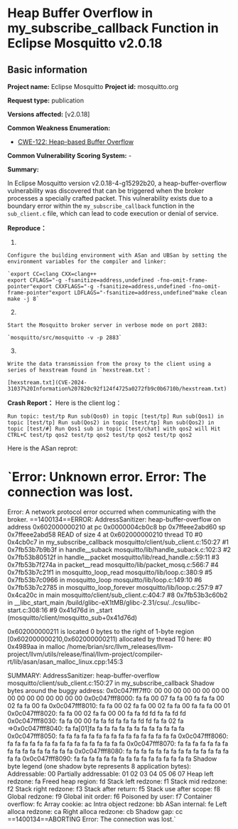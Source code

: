 # **Heap Buffer Overflow in my_subscribe_callback Function in Eclipse Mosquitto v2.0.18**

## Basic information

**Project name:** Eclipse Mosquitto **Project id:** mosquitto.org

**Request type:** publication

**Versions affected:** [v2.0.18]

**Common Weakness Enumeration:**

- [CWE-122: Heap-based Buffer Overflow](https://cwe.mitre.org/data/definitions/122.html)

**Common Vulnerability Scoring System:** -

**Summary:**

In Eclipse Mosquitto version v2.0.18-4-g15292b20, a heap-buffer-overflow vulnerability was discovered that can be triggered when the broker processes a specially crafted packet. This vulnerability exists due to a boundary error within the `my_subscribe_callback` function in the `sub_client.c` file, which can lead to code execution or denial of service.

**Reproduce：**

1. 
   
    Configure the building environment with ASan and UBSan by setting the environment variables for the compiler and linker:
    
    `export CC=clang CXX=clang++
    export CFLAGS="-g -fsanitize=address,undefined -fno-omit-frame-pointer"export CXXFLAGS="-g -fsanitize=address,undefined -fno-omit-frame-pointer"export LDFLAGS="-fsanitize=address,undefined"make clean
    make -j 8`
    
2. 
   
    Start the Mosquitto broker server in verbose mode on port 2883:
    
    `mosquitto/src/mosquitto -v -p 2883`
    
3. 
   
    Write the data transmission from the proxy to the client using a series of hexstream found in `hexstream.txt`:
    
    [hexstream.txt](CVE-2024-31037%20Information%207820c92f124f4725a0272fb9c0b6710b/hexstream.txt)
    

**Crash Report：**
Here is the client log：

`Run topic: test/tp
Run sub(Qos0) in topic [test/tp]
Run sub(Qos1) in topic [test/tp]
Run sub(Qos2) in topic [test/tp]
Run sub(Qos2) in topic [test/#]
Run Qos1 sub in topic [test/chat] with qos2 will
Hit CTRL+C
test/tp qos2
test/tp qos2
test/tp qos2
test/tp qos2`

Here is the ASan reprot:

`Error: Unknown error.
Error: The connection was lost.
=================================================================
Error: A network protocol error occurred when communicating with the broker.
==1400134==ERROR: AddressSanitizer: heap-buffer-overflow on address 0x602000000210 at pc 0x0000004cb0c8 bp 0x7ffeee2abd60 sp 0x7ffeee2abd58
READ of size 4 at 0x602000000210 thread T0
    #0 0x4cb0c7 in my_subscribe_callback mosquitto/client/sub_client.c:150:27
    #1 0x7fb53b7b9b3f in handle__suback mosquitto/lib/handle_suback.c:102:3
    #2 0x7fb53b80512f in handle__packet mosquitto/lib/read_handle.c:59:11
    #3 0x7fb53b7f274a in packet__read mosquitto/lib/packet_mosq.c:566:7
    #4 0x7fb53b7c21f1 in mosquitto_loop_read mosquitto/lib/loop.c:380:9
    #5 0x7fb53b7c0966 in mosquitto_loop mosquitto/lib/loop.c:149:10
    #6 0x7fb53b7c2785 in mosquitto_loop_forever mosquitto/lib/loop.c:257:9
    #7 0x4ca20c in main mosquitto/client/sub_client.c:404:7
    #8 0x7fb53b3c60b2 in __libc_start_main /build/glibc-eX1tMB/glibc-2.31/csu/../csu/libc-start.c:308:16
    #9 0x41d76d in _start (mosquitto/client/mosquitto_sub+0x41d76d)

0x602000000211 is located 0 bytes to the right of 1-byte region [0x602000000210,0x602000000211)
allocated by thread T0 here:
    #0 0x4989aa in malloc /home/brian/src/llvm_releases/llvm-project/llvm/utils/release/final/llvm-project/compiler-rt/lib/asan/asan_malloc_linux.cpp:145:3

SUMMARY: AddressSanitizer: heap-buffer-overflow mosquitto/client/sub_client.c:150:27 in my_subscribe_callback
Shadow bytes around the buggy address:
  0x0c047fff7ff0: 00 00 00 00 00 00 00 00 00 00 00 00 00 00 00 00
  0x0c047fff8000: fa fa 00 07 fa fa 00 fa fa fa 00 02 fa fa 00 fa
  0x0c047fff8010: fa fa 00 02 fa fa 00 02 fa fa 00 fa fa fa 00 01
  0x0c047fff8020: fa fa 00 02 fa fa 00 00 fa fa fd fd fa fa fd fd
  0x0c047fff8030: fa fa 00 00 fa fa fd fa fa fa fd fd fa fa 02 fa
=>0x0c047fff8040: fa fa[01]fa fa fa fa fa fa fa fa fa fa fa fa fa
  0x0c047fff8050: fa fa fa fa fa fa fa fa fa fa fa fa fa fa fa fa
  0x0c047fff8060: fa fa fa fa fa fa fa fa fa fa fa fa fa fa fa fa
  0x0c047fff8070: fa fa fa fa fa fa fa fa fa fa fa fa fa fa fa fa
  0x0c047fff8080: fa fa fa fa fa fa fa fa fa fa fa fa fa fa fa fa
  0x0c047fff8090: fa fa fa fa fa fa fa fa fa fa fa fa fa fa fa fa
Shadow byte legend (one shadow byte represents 8 application bytes):
  Addressable:           00
  Partially addressable: 01 02 03 04 05 06 07 
  Heap left redzone:       fa
  Freed heap region:       fd
  Stack left redzone:      f1
  Stack mid redzone:       f2
  Stack right redzone:     f3
  Stack after return:      f5
  Stack use after scope:   f8
  Global redzone:          f9
  Global init order:       f6
  Poisoned by user:        f7
  Container overflow:      fc
  Array cookie:            ac
  Intra object redzone:    bb
  ASan internal:           fe
  Left alloca redzone:     ca
  Right alloca redzone:    cb
  Shadow gap:              cc
==1400134==ABORTING
Error: The connection was lost.`